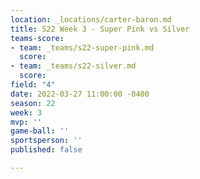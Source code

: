 ```yaml
---
location: _locations/carter-baron.md
title: S22 Week 3 - Super Pink vs Silver
teams-score:
- team: _teams/s22-super-pink.md
  score: 
- team: _teams/s22-silver.md
  score: 
field: "4"
date: 2022-03-27 11:00:00 -0400
season: 22
week: 3
mvp: ''
game-ball: ''
sportsperson: ''
published: false

---
```

